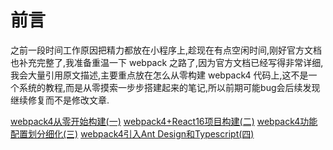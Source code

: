 # 前言

之前一段时间工作原因把精力都放在小程序上,趁现在有点空闲时间,刚好官方文档也补充完整了,我准备重温一下 webpack 之路了,因为官方文档已经写得非常详细,我会大量引用原文描述,主要重点放在怎么从零构建 webpack4 代码上,这不是一个系统的教程,而是从零摸索一步步搭建起来的笔记,所以前期可能bug会后续发现继续修复而不是修改文章.

[webpack4从零开始构建(一)](https://www.qdfuns.com/article/40831/e0e1fe8bf591735162e81168da9c676f.html)
[webpack4+React16项目构建(二)](https://www.qdfuns.com/article/40831/77819fb1fb0eb2d2d1896a58cd8ada56.html)
[webpack4功能配置划分细化(三)](https://www.qdfuns.com/article/40831/d7b6c850f5a40adee383b2fab8947639.html)
[webpack4引入Ant Design和Typescript(四)](https://www.qdfuns.com/article/40831/639cdc4701e8e6fca2f9573bcdaee3d7.html)
